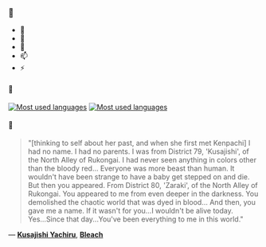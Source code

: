 ### 👋

- 🔭
- 🌱
- 💬
- 📫
- ⚡

#### 🧏

[![Most used languages](https://github-readme-stats-aynah.vercel.app/api/top-langs/?username=aynh&theme=solarized-dark&langs_count=6&layout=compact&hide_title=true)](https://github.com/anuraghazra/github-readme-stats#gh-dark-mode-only)
[![Most used languages](https://github-readme-stats-aynah.vercel.app/api/top-langs/?username=aynh&theme=solarized-light&langs_count=6&layout=compact&hide_title=true)](https://github.com/anuraghazra/github-readme-stats#gh-light-mode-only)

#### 💬

> "[thinking to self about her past, and when she first met Kenpachi] I had no name. I had no parents. I was from District 79, 'Kusajishi', of the North Alley of Rukongai. I had never seen anything in colors other than the bloody red... Everyone was more beast than human. It wouldn't have been strange to have a baby get stepped on and die. But then you appeared. From District 80, 'Zaraki', of the North Alley of Rukongai. You appeared to me from even deeper in the darkness. You demolished the chaotic world that was dyed in blood... And then, you gave me a name. If it wasn't for you...I wouldn't be alive today. Yes...Since that day...You've been everything to me in this world."

&mdash; [**Kusajishi Yachiru**](https://myanimelist.net/character.php?q=Kusajishi%20Yachiru&cat=character), [**Bleach**](https://myanimelist.net/search/all?q=Bleach&cat=all)
